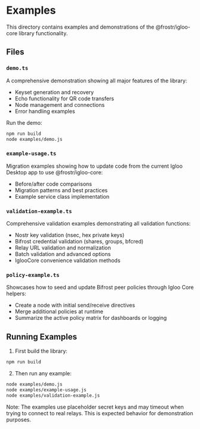 # Examples

This directory contains examples and demonstrations of the @frostr/igloo-core library functionality.

## Files

### `demo.ts`
A comprehensive demonstration showing all major features of the library:
- Keyset generation and recovery
- Echo functionality for QR code transfers
- Node management and connections
- Error handling examples

Run the demo:
```bash
npm run build
node examples/demo.js
```

### `example-usage.ts`
Migration examples showing how to update code from the current Igloo Desktop app to use @frostr/igloo-core:
- Before/after code comparisons
- Migration patterns and best practices
- Example service class implementation

### `validation-example.ts`
Comprehensive validation examples demonstrating all validation functions:
- Nostr key validation (nsec, hex private keys)
- Bifrost credential validation (shares, groups, bfcred)
- Relay URL validation and normalization
- Batch validation and advanced options
- IglooCore convenience validation methods

### `policy-example.ts`
Showcases how to seed and update Bifrost peer policies through Igloo Core helpers:
- Create a node with initial send/receive directives
- Merge additional policies at runtime
- Summarize the active policy matrix for dashboards or logging

## Running Examples

1. First build the library:
```bash
npm run build
```

2. Then run any example:
```bash
node examples/demo.js
node examples/example-usage.js
node examples/validation-example.js
```

Note: The examples use placeholder secret keys and may timeout when trying to connect to real relays. This is expected behavior for demonstration purposes. 
